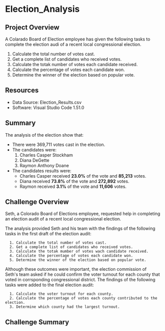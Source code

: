 # Election_Analysis 

## Project Overview

A Colarado Board of Election employee has given the following tasks to complete the election audi of a recent local congressional election.

  1. Calculate the total number of votes cast.
  2. Get a complete list of candidates who received votes.
  3. Calculate the totak number of votes each candidate received.
  4. Calculate the percentage of votes each candidate won.
  5. Determine the winner of the election based on popular vote.
 
## Resources

  * Data Source: Election_Results.csv
  * Software: Visual Studio Code 1.51.0
  
## Summary

The analysis of the election show that:

  * There were 369,711 votes cast in the election.
  * The candidates were:
    1. Charles Casper Stockham
    2. Diana DeGette
    3. Raymon Anthony Doane
  * The candidates results were:
    - Charles Casper received **23.0%** of the vote and **85,213** votes.
    - Diana received **73.8%** of the vote and **272,892** votes.
    - Raymon received **3.1%** of the vote and **11,606** votes.

## Challenge Overview

Seth, a Colorado Board of Elections employee, requested help in completing an election audit of a recent local congressional election.

The analysis provided Seth and his team with the findings of the following tasks in the first draft of the election audit:

```
  1. Calculate the total number of votes cast.
  2. Get a complete list of candidates who received votes.
  3. Calculate the totak mumber of votes wach candidate received.
  4. Calculate the percentage of votes each candidate won.
  5. Determine the winner of the election based on popular vote.
```
Although these outcomes were important, the election commission of Seth's team asked if he could confirm the voter turnout for each county that voted in corrsponding congressional district.
The findings of the following tasks were added to the final election audit:

```
  1. Calculate the voter turnout for each county.
  2. Calculate the percentage of votes each county contributed to the election.
  3. Determine which county had the largest turnout.
```

## Challenge Summary
  




